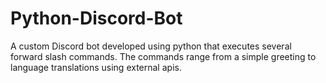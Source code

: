 # Python-Discord-Bot
A custom Discord bot developed using python that executes several forward slash commands. The commands range from a simple greeting to language translations using external apis.

